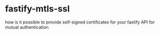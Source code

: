 # fastify-mtls-ssl
how is it possible to provide self-signed certificates for your fastify API for mutual authentication
